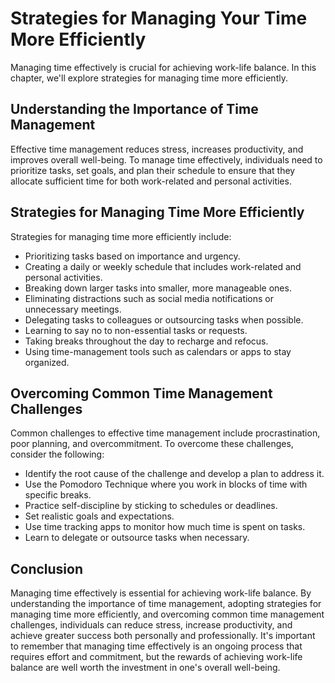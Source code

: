 Strategies for Managing Your Time More Efficiently
=============================================================================================

Managing time effectively is crucial for achieving work-life balance. In this chapter, we'll explore strategies for managing time more efficiently.

Understanding the Importance of Time Management
-----------------------------------------------

Effective time management reduces stress, increases productivity, and improves overall well-being. To manage time effectively, individuals need to prioritize tasks, set goals, and plan their schedule to ensure that they allocate sufficient time for both work-related and personal activities.

Strategies for Managing Time More Efficiently
---------------------------------------------

Strategies for managing time more efficiently include:

* Prioritizing tasks based on importance and urgency.
* Creating a daily or weekly schedule that includes work-related and personal activities.
* Breaking down larger tasks into smaller, more manageable ones.
* Eliminating distractions such as social media notifications or unnecessary meetings.
* Delegating tasks to colleagues or outsourcing tasks when possible.
* Learning to say no to non-essential tasks or requests.
* Taking breaks throughout the day to recharge and refocus.
* Using time-management tools such as calendars or apps to stay organized.

Overcoming Common Time Management Challenges
--------------------------------------------

Common challenges to effective time management include procrastination, poor planning, and overcommitment. To overcome these challenges, consider the following:

* Identify the root cause of the challenge and develop a plan to address it.
* Use the Pomodoro Technique where you work in blocks of time with specific breaks.
* Practice self-discipline by sticking to schedules or deadlines.
* Set realistic goals and expectations.
* Use time tracking apps to monitor how much time is spent on tasks.
* Learn to delegate or outsource tasks when necessary.

Conclusion
----------

Managing time effectively is essential for achieving work-life balance. By understanding the importance of time management, adopting strategies for managing time more efficiently, and overcoming common time management challenges, individuals can reduce stress, increase productivity, and achieve greater success both personally and professionally. It's important to remember that managing time effectively is an ongoing process that requires effort and commitment, but the rewards of achieving work-life balance are well worth the investment in one's overall well-being.

